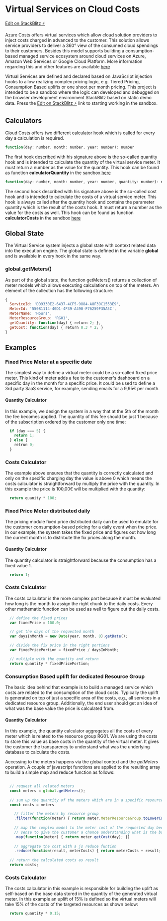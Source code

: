 # Virtual Services on Cloud Costs 

[Edit on StackBlitz ⚡️](https://stackblitz.com/edit/virtual-services-stack-blitz?file=calculators.js)

Azure Costs offers virtual services which allow cloud solution providers to inject costs charged in advanced to the customer. This solution allows service providers to deliver a 360° view of the consumed cloud spendings to their customers. Besides this model supports building a consumption-based managed service ecosystem around cloud services on Azure, Amazon Web Services or Google Cloud Platform. More information regarding this and other features are available [here](https://blog.cloud-costs.com/)

Virtual Services are defined and declared based on JavaScript injection hooks to allow realizing complex pricing logic, e.g. Tiered Pricing, Consumption Based uplifts or one shoot per month pricing. This project is intended to be a sandbox where the logic can developed and debugged on the browser development environment StackBlitz based on static demo data. Press the [Edit on StackBlitz ⚡️](https://stackblitz.com/edit/virtual-services-stack-blitz?file=calculators.js) link to starting working in the sandbox.

## Calculators
Cloud Costs offers two different calculator hook which is called for every day a calculation is required. 

```js
function(day: number, month: number, year: number): number
```
The first hook described with his signature above is the so-called quantity hook and is intended to calculate the quantity of the virtual service meter. It must return a number as the value for the quantity. This hook can be found as function **calculatorQuantity** in the sandbox [here](https://stackblitz.com/edit/virtual-services-stack-blitz?file=calculators.js)

```js
function(day: number, month: number, year: number, quantity: number): number
```
The second hook described with his signature above is the so-called cost hook and is intended to calculate the costs of a virtual service meter. This hook is always called after the quantity hook and contains the parameter quantity which is the result of the costs hook. It must return a number as the value for the costs as well. This hook can be found as function **calculatorCosts** in the sandbox [here](https://stackblitz.com/edit/virtual-services-stack-blitz?file=calculators.js)

## Global State
The Virtual Service system injects a global state with context related data into the execution engine. The global state is defined in the variable **global** and is available in every hook in the same way. 

### global.getMeters()
As part of the global state, the function getMeters() returns a collection of meter models which allows executing calculations on top of the meters. An element of the collection has the following structure: 

```js
{
  ServiceId: 'DD9330E2-6437-4CF5-9884-A8F39C1553E9',
  MeterId: '55081114-40D1-4F39-A490-F76259F35A5C',
  MeterName: 'Hours',
  MeterResourceGroup: 'RG01',    
  getQuantity: function(day) { return 2; },
  getCost: function(day) { return 0.3 * 2; }
}
```

## Examples

### Fixed Price Meter at a specific date
The simplest way to define a virtual meter could be a so-called fixed price meter. This kind of meter adds a fee to the customer's dashboard on a specific day in the month for a specific price. It could be used to define a 3rd party SaaS service, for example, sending emails for a 9,95€ per month. 

#### Quantity Calculator
In this example, we design the system in a way that at the 5th of the month the fee becomes applied. The quantity of this fee  should be just 1 because of the subscription ordered by the customer only one time: 

```js   
  if (day === 5) {
    return 1;
  } else {
    retrun 0;
  }
```  

### Costs Calculator
The example above ensures that the quantity is correctly calculated and only on the specific charging day the value is above 0 which means the costs calculator is straightforward by multiply the price with the quantity. In this example the price is 100,00€ will be multiplied with the quantity: 

```js   
  return quanity * 100;
```  

### Fixed Price Meter distributed daily
The pricing module fixed price distributed daily can be used to emulate for the customer consumption-based pricing for a daily event when the price. In our example, the system takes the fixed price and figures out how long the current month is to distribute the fix prices along the month.

#### Quantity Calculator
The quantity calculator is straightforward because the consumption has a fixed value 1.

```js   
  return 1;
```  

### Costs Calculator
The costs calculator is the more complex part because it must be evaluated how long is the month to assign the right chunk to the daily costs. Every other mathematic function can be used as well to figure out the daily costs. 

```js
  // define the fixed prices
  var fixedPrice = 100.0;

  // get the days of the requested month
  var daysInMonth = new Date(year, month, 0).getDate();

  // divide the fix price in the right portions
  var fixedPricePortion = fixedPrice / daysInMonth;

  // multiple with the quantity and return 
  return quantity * fixedPricePortion;
```
  
### Consumption Based uplift for dedicated Resource Group
The basic idea behind that example is to build a managed service which costs are related to the consumption of the cloud costs. Typically the uplift is generated on top of just a specific area of the costs, e.g., all services in a dedicated resource group. Additionally, the end user should get an idea of what was the base value the price is calculated from. 

#### Quantity Calculator
In this example, the quantity calculator aggregates all the costs of every meter which is related to the resource group RG01. We are using the costs to store this value as base costs in the quantity of the virtual meter. It gives the customer the transparency to understand what was the underlying database to calculate the costs.

Accessing to the meters happens via the global context and the *getMeters* operation. A couple of javascript functions are applied to the resulting array to build a simple map and reduce function as follows:

```js
  
  // request all related meters
  const meters = global.getMeters();
  
  // sum up the quantity of the meters which are in a specific resource group
  const costs = meters

    // filter the meters by resource group
    .filter(function(meter) { return meter.MeterResourceGroup.toLowerCase() === 'rg01';})
    
    // map the complex model to the meter cost of the requested day becuase it makes 
    // sense to give the customer a chance understanding what is the base of the uplift
    .map(function(meter) { return meter.getCost(day); })
    
    // aggregate the cost with a js reduce funtion 
    .reduce(function(result, meterCosts) { return meterCosts + result; }, 0); 
    
  // return the calculated costs as result
  return costs;
```  

### Costs Calculator
The costs calculator in this example is responsible for building the uplift as self-based on the base data stored in the quantity of the generated virtual meter. In this example an uplift of 15% is defined so the virtual meters will take 15% of the costs of the targeted resources as shown below:   

```js 
  return quantity * 0.15;
```
